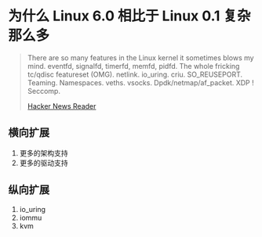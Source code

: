 # 为什么 Linux 6.0 相比于 Linux 0.1 复杂那么多

> There are so many features in the Linux kernel it sometimes blows my mind. eventfd, signalfd, timerfd, memfd, pidfd. The whole fricking tc/qdisc featureset (OMG). netlink. io_uring. criu. SO_REUSEPORT. Teaming. Namespaces. veths. vsocks. Dpdk/netmap/af_packet. XDP ! Seccomp.
>
> [Hacker News Reader](https://news.ycombinator.com/item?id=27328285)

## 横向扩展
1. 更多的架构支持
2. 更多的驱动支持

## 纵向扩展
1. io_uring
2. iommu
3. kvm
